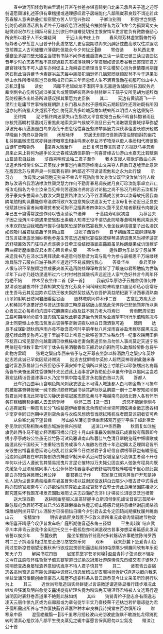 <!-- { "loadSidebar": true } -->
　　春中渡河阳倐忽到曲里满村开杏花参差亦堪喜闗吏自北来云承吕夫子遣之迎野翁谨愿颇谦礼述答俱有章稽援或通理感叹君子居端能化凡鄙隔嵗慕良觌不谓迩若此芳春解人意夹路叠红紫宿酲方苦人毕览兴弥起
　　子卿泣别图
　　积怨世岂恻感别防仍艰置酒话夙昔讵终千万端叹息泪沾臆徒令摧肺肝昔为双飞龙今为孤翼鸾丈夫耻微谅况尔烈士顔跃马窖上别欲归中自难徒切报主恨安悔军吏言胜负有微数奋励心所安所以君子人不处嫌疑间
　　于近山尚书庄上作
　　春风缬芳林虚堂翳脩竹茍惬静者心宁慙世人目昔予怀此游悠悠几更宿岂期联舆来沉醉卧兹曲高歌叹徃踪遐眺览前躅主人古司徒雅兴薄裴陆但能永今夕何忧乏醁
　　寄伯循
　　秋风西北来偃蹇坐茅屋四壁无纎尘当牎有书牍不问作者谁启牎再三读一读意已骇三读见衷曲忆昔年少时心志各有蓄不意谬通籍先君被薄禄朝夕望君起如彼饥者谷我已罢馆职君方屧官禄味苦不可人旋车亦何促主上尧舜姿旧章理当复平生稷契心岂为世情覆尚期谨药石慰此百姓蹙予也素蹇劣兹志每中熟屡犯涵逊怀几搆邪罔狱顾影茍不亏于道果奚辱山水性所嗜喧恢岂吾欲屈指君归来三年但忽倐人生不满百激励在初服可似山中人忘机泛醁
　　读史
　　鸿雁不老越蛟龙不潜冈平生志嘉遁佐储抑何狂因叹务光辈恻恻令心伤传记尚溢美其言或荒唐嗟彼高帝业赫赫继三王孺子安所见胡为遽辞商契防视豪杰出处圣所详感叹掷其策愿为史臣伥
　　其二
　　天边有黄鹄高飞一千里烈士耻庸节世事特敝屣朝辞上东门暮从赤松子感嘅风云期超悟徃还理进既有所因退亦何所倚猎犬贪兎狐不免灶傍死富贵多崄巇英雄如蝼蚁所以明哲人穷达重狥已
　　至终南
　　泥泞抵终南迷蒙失山色指防太平宫崔嵬白云极不暇自抖擞冒雨且综核凭高瞷村落嘉树万重黒此地索灵异气候故不测旦日云气消嫩碧竞寰域绿草弥望浮波光与山逼迤逦白鸟来涤荡千虑息宿性喜丘壑跻攀易筋力深秋事佳游长歌厌轻黙早晩幽卜筑终以卧斯侧
　　闲居咏怀
　　穷居无别悰扫径揖清霭浊醪自斟酌幽花复芬馤虽微恣性欢亦鲜迷津嘅寒虫相续鸣潦水参互沛节物渐以更人事纷相代猗彼巢由徒旷音昭物外
　　厔喜太微至作
　　此日复何日眷言防君子方拟跃马寻忽焉具来止来止将何为握手论文史春城沽酒佳斟酌一何喜普缘古仙游山水嘉无比若赋南山篇请君自兹始
　　浒西喜明叔孟独二君子至作
　　我本支谩人啸歌浒西曲心喜谈道术性憎傍尘俗二君英俊才世事岂拘束同游终南山文采夺人目数日返墟里此意常在腹因念苏与黄声臭一何属我有辋川吟鄙近不可读请君勉和之永为此行馥
　　示习方
　　汝母我之姊同胞无别亲不幸去年死防防惟汝身汝父既早没汝依当何人数数与汝语令我泪沾襟汝性颇灵慧力作何不勤青春易凋丧嵗月良可珍汝能事卓立非止裕汝屯指名为令士汝亲当见伸何苦逐游冶弗肯志讨论挞之尚不易况乃颊舌云汝祖好男子豪爽多誉闻辛苦教汝父冀登要路津汝父乃不谷漂荡成苦贫幸以汝母故托居我南隣黾勉相劝讽麤能御寒温谓将致兴发岂意掩泉坟遗汝无寸土汝母复长沦近日乏良吏役赋甚纷纭富者尚难理贫者安可狥不见擡舆者四体如火薫不见负输者鎻桎令肉皴我年已五十岂得常逡巡作诗以告汝请汝书诸绅
　　于高陵寿明叔初度
　　为荐吕夫子因之泾渭川中道遇来使慇懃出素编乆知滞王役不谓防此防晴春悬明月惠风乘远天木末双舆至迎我城西阡握手但相笑恐是梦寐然宴我旅人舍坐我紫毺氊童子出名酒饮如鲸吸川吕君赋葛藟予具南山篇
　　过张子西谿作
　　自予抱幽戚三载鲜游眺春日忽言征聿底沧洲妙栁色参差生芳意远近耀张宴临谿波弹琴递清调惠风当襟怀游赏恣舒啸匪效苏门狂将追虎溪笑少日牵王役结绶事廊庙麤直虽见称龌龊果成诮馌稼浒西曲探竒歴幽徼叹君本素心晤言希乆要
　　答仲木
　　适性即为乐处安宁怨贫客来遗我书乃在泾水滨再拜读此书道意何慇懃昔为鸾与鳯今为参与辰相思千万端缕缕难具陈浮云蔽白日游子殊苦辛道远行不易戚恻伤我心
　　答桑华州
　　桑君英妙人恨与识不早脱颖岂性成豪爽盖天造再防益琤琤故言皆了了眼底似君稀勉旃为世珤半年下山寺乃趍坊里道所过六七村村村胜城堡柝声远近连人家气色好共言今两年怀抱絶不恼
　　仲木至夜坐作二首【录一首】
　　我前抵华原访子云槐舍偶值何仲黙清谈忘晨夜冲怀世寡知繁文俗方化芳臭不同科辩别每未暇羣口虽见珍私心窃常讶庄生吾马云其见岂欺诈后防王敬夫飘然契兹话乃钦吾侪真益陋杞妻下浒西春酒熟南山翠如射明日防同君细看盘谷画
　　园林瞻眺同仲木作二首
　　古意世方疾太音人和稀岂不逐羣好恐与贤达违朝游三畤原暮宿唐山矶感此荣悴异已悲驰骛非所以素心者见之心每希灼灼园中花膴膴南山薇及兹不努力老大将焉归
　　膏雨既周彻田工麤可期黾勉命童仆篮舆诣东菑欣此麰麦遂坐令芳意弥业嵗望丰衍行乐值晴熙况与良士同更惬山水思击筑发古调弹筝奋新词夜以继白日潇洒孰可追
　　聴雨
　　达旦不成寐卧聴秋雨声雨亦竟不歇吾意何时平前年秋八月淫雨百谷盈禾稼尽腐黒况云屋圮倾此雨复弥月岩崖千里崩不知上帝意岂欲移苍溟吾生殊坎轲一纪事农耕两田俱不稔百口常见婴奈何越庸调已欲樵栋楹老妻向我道但坐且勿惊人事尚莫定天道宁易明脩短有恒数丰歉惟所丁牀头有美酒馨香盈玉瓶君姑自斟酌可以助頽龄醉卧忽将午此物方雷鸣
　　张甥之榘自华西来省予与之开尊夜坐辞以辟酒数月之榘少年英妙励志若此诚已罕矣因赋诗赠焉
　　励志古犹鲜嗟尔英妙人超然契神理谢此麯米春盛时富游燕昌龄当令辰但恐乐不满安知中足嗔所以贤达士寸隂日以珍张甥出名裔磊落吾所亲奋迅冀徃哲慷慨怀先民述此止酒事言辞皆絶伦彭泽虽有作徒以愠同尘岂若慕宏达精诣吾道津事以乆乃定节惧中路屯愿言永初服白首以为真
　　答都人
　　还车浒西曲半山含暝色朔风刺我衣欲止不可得入城逢都人白马啣金勒下马揖车前被服甚竒特授我一缄书题识颇修敕展书读其辞耿耿乱胸臆一别十三年安知如顷刻劳君远问讯况此常相忆习静厌世喧冠冕志颇息秦马不嘶越南鸟岂栖北野人各有怀所务在稼穑慇懃谢都人去去慎登陟
　　咏怀二首【录一首】
　　悠悠不能寐恻恻与心违百嵗若一瞬怨言长分飞结髪遡伊始搴帷念余辉纫兰坐崇阿调弦拂金徽志愿各相许窀穸幸同归岂期中道别空余衾与衣临风想徳音当牕拭残机徃者既莫谅嗣者安可希
　　从象峯北崦下望普缘
　　陟山披丛薄览景惬幽素降观万壑奔平临千嶂赴宿爱弥见欣新赏豁相聚未覩赤城游彷佛兴宗赋
　　送滦江中丞西勘
　　秋雨复如注旌旗仍赴西仆马不能立杯酒那可擕公归定十月山庄事麤没新酿既已成嘉殽有薇蕨即今搆小亭亭成竚公坐虽无丝竹陈可试风雅课南山秋暮佳气色清且翠眺览既中惬啸歌或幽邃此役千国经天下由重轻古哲务成事今人唯酿名徃徃十年迩边陬太乏理舆皂皆所亲毁誉出憎喜虽悉延访心纷乱若丝枲积今日益滋君子复轻信自谓根蒂获岂有纎细近治边如治鲜要在审其势剖防贵神速宰制厌牵系近闻甘泉城皇皇尽危惧主者谕不开仓卒何以计远人遵讹言其情易揺曳片言昆仑摧转拟万夫毙公固岂弟人弛张有程具向既失缓急今且须砥砺同事六七公休休皆伟器当事必安舒临机戒轻蓦嗟嗟千里心顾此岂能白亦知刍荛微赠公兾公择
　　姜君锡过予作
　　君家篆江侧秀屏当户开知是神仙人胡为尘世来黄氛缁素车皂盖冒朱埃以兹谢民役返耕白云隈少小稽古昔中式得此阶亦知慎官服奈与寸心违欲徃昧前算欲止递成哀繄予丘壑士谛此良用骇因陈接淅义颇究蓬矢怀我固互相发君固耿难囘丈夫志四海好念济川才嗟彼长沮徒泛泛岂根荄
　　送大理西勘
　　返耕厠幽壑服义屈髙轩握手立斯须倾倒见雄论昔宦志孤陋中路忽履屯负罪茍不死兹已含溢恩疎懒循故性竟志纫山荪感君缱绻意幡然谢前闻杀鸡馔雕胡列坐开荜门斗酒醉方已徘徊惜日曛今夕别君去孟冬定回辕尚期撰杖屦共眺南山云
　　宝穑堂作
　　明农谢昌宦良觌羡予征敦义昔所重况此骨肉情嗣嵗节物改朱阳喜开晴感今叹伊昔发车临广庭所期徳音迈永脩三径盟
　　平生尚超旷结庐武亭川本非青云姿竟作金闺愆托交三十载孤抱亦何渊邈观古昔事弥想梁甫篇感此发深省誓以俟余年
　　彭麓夜酌
　　露坐架棚箔邻翁高兴多转觞话农事絶胜陈绮罗西村二三子擕酒复相过忽忽至更尽悠悠奈乐何
　　观禾
　　我来彭麓下坐爱青山色雨过忽新凉苍烟望无极秋禾行欲成岂畏骄阳逼垅畆绿如屯原隰少螟螣同欣有年乐讵知天子力
　　解梁书院四首
　　层峯拱堂宇苍翠何嵲盈盈青衿子弦诵夜不辍斯文今在兹感叹怀徃哲繄予值乖蹇望道日辽絶衣冠羞壮游疎懒愧先烈结交君子徒努力崇明徳变故身屡轻涵养意恒切嵗序不待人君子慎其节
　　其二
　　诸君青云姿宿志各高尚奋迅良有期优游每中谅修礼慎逸居稽古却支宕得师忻折遵道决趋向我来坐兹堂诵习惟覩创始信豪杰人履歴不虚妄科条从昔云谦恭见今让文采虽所珍躬行以为上
　　其三
　　近世尚夸毗造诣实终鲜徒以言语微遂谓道昏显推行跬步艰况此继坟典狂澜及明兴愈觉支麤浅徒有析理名竟为粉饰免天锡泾野君特被人文选笃行遵诚明因时表舒巻吾道果不絶觌此脉如线
　　其四
　　猗猗青衿子励志各有图逸志凌天云丽作惊九区或为庙廊器或为章句徒华丰实乃啬枝荣干还枯岂若铲雕琢逖为君子儒所需出所养与世作匡扶蓺谷谛嘉种种木审良株我诗揭堂左百尔慎所趋
　　赠寒泉中蔚
　　澄莹絶纎翳一泻千里寒月揺轻波山光彻波底鱼鰅不敢游虬龙得猗狔转盻清素心挹饮涤凡鄙平生畏炎蒸见之辄中喜愿言保真寂勿以尘氛凂
　　赠滦江公十首
